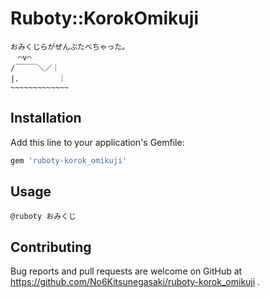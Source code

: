 # Ruboty::KorokOmikuji

    おみくじらがぜんぶたべちゃった。
    　⌒v⌒　
    /￣￣￣＼／｜
    |．        ｜
    ~~~~~~~~~~~~~

## Installation

Add this line to your application's Gemfile:

```ruby
gem 'ruboty-korok_omikuji'
```

## Usage

```
@ruboty おみくじ
```

## Contributing

Bug reports and pull requests are welcome on GitHub at https://github.com/No6Kitsunegasaki/ruboty-korok_omikuji .

